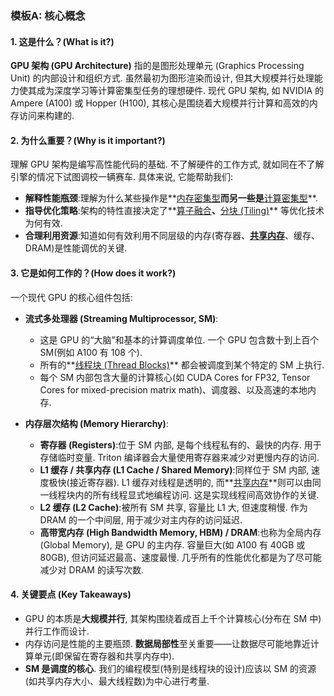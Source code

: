 ### 模板A: 核心概念

#### 1. 这是什么？(What is it?)
**GPU 架构 (GPU Architecture)** 指的是图形处理单元 (Graphics Processing Unit) 的内部设计和组织方式. 虽然最初为图形渲染而设计, 但其大规模并行处理能力使其成为深度学习等计算密集型任务的理想硬件. 现代 GPU 架构, 如 NVIDIA 的 Ampere (A100) 或 Hopper (H100), 其核心是围绕着大规模并行计算和高效的内存访问来构建的. 

#### 2. 为什么重要？(Why is it important?)
理解 GPU 架构是编写高性能代码的基础. 不了解硬件的工作方式, 就如同在不了解引擎的情况下试图调校一辆赛车. 具体来说, 它能帮助我们:
*   **解释性能瓶颈**:理解为什么某些操作是**[内存密集型](./Lecture6-Memory-vs-Compute-Bound.md)**而另一些是**[计算密集型](./Lecture6-Memory-vs-Compute-Bound.md)**. 
*   **指导优化策略**:架构的特性直接决定了**[算子融合](./Lecture6-Kernel-Fusion.md)**、**[分块 (Tiling)](./Lecture6-Matrix-Multiplication-Tiling.md)** 等优化技术为何有效. 
*   **合理利用资源**:知道如何有效利用不同层级的内存(寄存器、**[共享内存](./Lecture6-Shared-Memory.md)**、缓存、DRAM)是性能调优的关键. 

#### 3. 它是如何工作的？(How does it work?)
一个现代 GPU 的核心组件包括:

*   **流式多处理器 (Streaming Multiprocessor, SM)**:
    *   这是 GPU 的“大脑”和基本的计算调度单位. 一个 GPU 包含数十到上百个 SM(例如 A100 有 108 个). 
    *   所有的**[线程块 (Thread Blocks)](./Lecture6-GPU-Execution-Model.md)** 都会被调度到某个特定的 SM 上执行. 
    *   每个 SM 内部包含大量的计算核心(如 CUDA Cores for FP32, Tensor Cores for mixed-precision matrix math)、调度器、以及高速的本地内存. 

*   **内存层次结构 (Memory Hierarchy)**:
    *   **寄存器 (Registers)**:位于 SM 内部, 是每个线程私有的、最快的内存. 用于存储临时变量. Triton 编译器会大量使用寄存器来减少对更慢内存的访问. 
    *   **L1 缓存 / 共享内存 (L1 Cache / Shared Memory)**:同样位于 SM 内部, 速度极快(接近寄存器). L1 缓存对线程是透明的, 而**[共享内存](./Lecture6-Shared-Memory.md)**则可以由同一线程块内的所有线程显式地编程访问. 这是实现线程间高效协作的关键. 
    *   **L2 缓存 (L2 Cache)**:被所有 SM 共享, 容量比 L1 大, 但速度稍慢. 作为 DRAM 的一个中间层, 用于减少对主内存的访问延迟. 
    *   **高带宽内存 (High Bandwidth Memory, HBM) / DRAM**:也称为全局内存 (Global Memory), 是 GPU 的主内存. 容量巨大(如 A100 有 40GB 或 80GB), 但访问延迟最高、速度最慢. 几乎所有的性能优化都是为了尽可能减少对 DRAM 的读写次数. 

#### 4. 关键要点 (Key Takeaways)
*   GPU 的本质是**大规模并行**, 其架构围绕着成百上千个计算核心(分布在 SM 中)并行工作而设计. 
*   内存访问是性能的主要瓶颈. **数据局部性**至关重要——让数据尽可能地靠近计算单元(即保留在寄存器和共享内存中). 
*   **SM 是调度的核心**. 我们的编程模型(特别是线程块的设计)应该以 SM 的资源(如共享内存大小、最大线程数)为中心进行考量. 